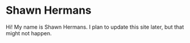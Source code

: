 # Shawn Hermans

Hi! My name is Shawn Hermans. I plan to update this site later, but that might not happen. 
